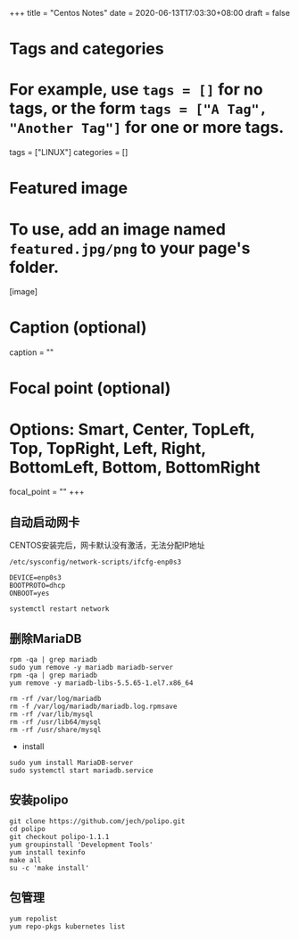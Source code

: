 +++
title = "Centos Notes"
date = 2020-06-13T17:03:30+08:00
draft = false

# Tags and categories
# For example, use `tags = []` for no tags, or the form `tags = ["A Tag", "Another Tag"]` for one or more tags.
tags = ["LINUX"]
categories = []

# Featured image
# To use, add an image named `featured.jpg/png` to your page's folder. 
[image]
  # Caption (optional)
  caption = ""

  # Focal point (optional)
  # Options: Smart, Center, TopLeft, Top, TopRight, Left, Right, BottomLeft, Bottom, BottomRight
  focal_point = ""
+++


## 自动启动网卡

CENTOS安装完后，网卡默认没有激活，无法分配IP地址

`/etc/sysconfig/network-scripts/ifcfg-enp0s3`

```
DEVICE=enp0s3
BOOTPROTO=dhcp
ONBOOT=yes
```

```
systemctl restart network
```


## 删除MariaDB

```
rpm -qa | grep mariadb
sudo yum remove -y mariadb mariadb-server
rpm -qa | grep mariadb
yum remove -y mariadb-libs-5.5.65-1.el7.x86_64

rm -rf /var/log/mariadb
rm -f /var/log/mariadb/mariadb.log.rpmsave
rm -rf /var/lib/mysql
rm -rf /usr/lib64/mysql
rm -rf /usr/share/mysql
```

- install

```
sudo yum install MariaDB-server
sudo systemctl start mariadb.service
```


## 安装polipo


```
git clone https://github.com/jech/polipo.git
cd polipo
git checkout polipo-1.1.1
yum groupinstall 'Development Tools'
yum install texinfo
make all
su -c 'make install'
```

## 包管理

```
yum repolist
yum repo-pkgs kubernetes list
```